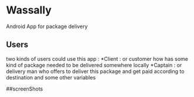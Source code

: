 # Wassally 
Android App for package delivery

## Users 
two kinds of users could use this app :
*Client : or customer how has some kind of package needed to be delivered somewhere locally
*Captain : or delivery man who offers to deliver this package and get paid according to destination and some other variables

##screenShots 
